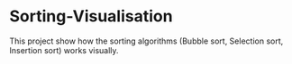 # Sorting-Visualisation

This project show how the sorting algorithms (Bubble sort, Selection sort, Insertion sort) works visually.
